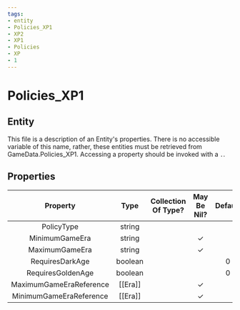 ```yaml
---
tags:
- entity
- Policies_XP1
- XP2
- XP1
- Policies
- XP
- 1
---
```

# Policies_XP1
## Entity
This file is a description of an Entity's properties. There is no accessible variable of this name, rather, these entities must be retrieved from GameData.Policies_XP1. Accessing a property should be invoked with a `.`.
## Properties
|	Property	|	Type	|	Collection Of Type?	|	May Be Nil?	|	Default	|	References	|	Key	|	Notes	|
|	:-:	|	:-:	|	:-:	|	:-:	|	:-:	|	:-:	|	:-:	|	-:	|
|	PolicyType	|	string	|		|		|		|		|	✓	|	|
|	MinimumGameEra	|	string	|		|	✓	|		|	[[Era]].EraType	|		|	|
|	MaximumGameEra	|	string	|		|	✓	|		|	[[Era]].EraType	|		|	|
|	RequiresDarkAge	|	boolean	|		|		|	0	|		|		|	|
|	RequiresGoldenAge	|	boolean	|		|		|	0	|		|		|	|
|	MaximumGameEraReference	|	[[Era]]	|		|	✓	|		|		|		|	|
|	MinimumGameEraReference	|	[[Era]]	|		|	✓	|		|		|		|	|
